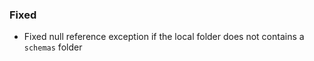 ### Fixed
- Fixed null reference exception if the local folder does not contains a `schemas` folder
